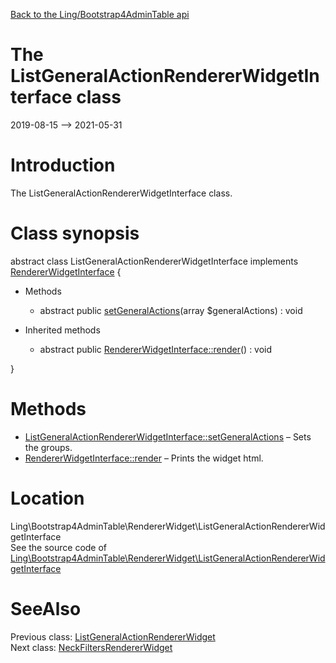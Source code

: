 [Back to the Ling/Bootstrap4AdminTable api](https://github.com/lingtalfi/Bootstrap4AdminTable/blob/master/doc/api/Ling/Bootstrap4AdminTable.md)



The ListGeneralActionRendererWidgetInterface class
================
2019-08-15 --> 2021-05-31






Introduction
============

The ListGeneralActionRendererWidgetInterface class.



Class synopsis
==============


abstract class <span class="pl-k">ListGeneralActionRendererWidgetInterface</span> implements [RendererWidgetInterface](https://github.com/lingtalfi/Bootstrap4AdminTable/blob/master/doc/api/Ling/Bootstrap4AdminTable/RendererWidget/RendererWidgetInterface.md) {

- Methods
    - abstract public [setGeneralActions](https://github.com/lingtalfi/Bootstrap4AdminTable/blob/master/doc/api/Ling/Bootstrap4AdminTable/RendererWidget/ListGeneralActionRendererWidgetInterface/setGeneralActions.md)(array $generalActions) : void

- Inherited methods
    - abstract public [RendererWidgetInterface::render](https://github.com/lingtalfi/Bootstrap4AdminTable/blob/master/doc/api/Ling/Bootstrap4AdminTable/RendererWidget/RendererWidgetInterface/render.md)() : void

}






Methods
==============

- [ListGeneralActionRendererWidgetInterface::setGeneralActions](https://github.com/lingtalfi/Bootstrap4AdminTable/blob/master/doc/api/Ling/Bootstrap4AdminTable/RendererWidget/ListGeneralActionRendererWidgetInterface/setGeneralActions.md) &ndash; Sets the groups.
- [RendererWidgetInterface::render](https://github.com/lingtalfi/Bootstrap4AdminTable/blob/master/doc/api/Ling/Bootstrap4AdminTable/RendererWidget/RendererWidgetInterface/render.md) &ndash; Prints the widget html.





Location
=============
Ling\Bootstrap4AdminTable\RendererWidget\ListGeneralActionRendererWidgetInterface<br>
See the source code of [Ling\Bootstrap4AdminTable\RendererWidget\ListGeneralActionRendererWidgetInterface](https://github.com/lingtalfi/Bootstrap4AdminTable/blob/master/RendererWidget/ListGeneralActionRendererWidgetInterface.php)



SeeAlso
==============
Previous class: [ListGeneralActionRendererWidget](https://github.com/lingtalfi/Bootstrap4AdminTable/blob/master/doc/api/Ling/Bootstrap4AdminTable/RendererWidget/ListGeneralActionRendererWidget.md)<br>Next class: [NeckFiltersRendererWidget](https://github.com/lingtalfi/Bootstrap4AdminTable/blob/master/doc/api/Ling/Bootstrap4AdminTable/RendererWidget/NeckFiltersRendererWidget.md)<br>
